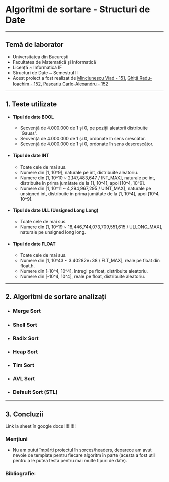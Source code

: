 # Algoritmi de sortare - Structuri de Date

<hr>

## **Temă de laborator**
- Universitatea din București
- Facultatea de Matematică și Informatică
- Licență ~ Informatică IF
- Structuri de Date ~ Semestrul II
- Acest proiect a fost realizat de [Minciunescu Vlad - 151](https://github.com/vlaxcs/), [Ghiță Radu-Ioachim - 152](https://github.com/KoNickss), [Pascariu Carlo-Alexandru - 152](https://github.com/alexandrucarlo)

<hr>

## 1. Teste utilizate

- #### Tipul de date BOOL
  - Secvență de 4.000.000 de 1 și 0, pe poziții aleatorii distribuite 'Gauss'. 
  - Secvență de 4.000.000 de 1 și 0, ordonate în sens crescător.
  - Secvență de 4.000.000 de 1 și 0, ordonate în sens descrescător.

- #### Tipul de date INT
  - Toate cele de mai sus.
  - Numere din [1, 10^9], naturale pe int, distribuite aleatoriu.
  - Numere din [1, 10^10 ~ 2,147,483,647 / INT_MAX], naturale pe int, distribuite în prima jumătate de la [1, 10^4], apoi [10^4, 10^9].
  - Numere din [1, 10^11 ~ 4,294,967,295 / UINT_MAX], naturale pe unsigned int, distribuite în prima jumătate de la [1, 10^4], apoi [10^4, 10^9].

- #### Tipul de date ULL (Unsigned Long Long)
  - Toate cele de mai sus.
  - Numere din [1, 10^19 ~ 18,446,744,073,709,551,615 / ULLONG_MAX], naturale pe unsigned long long.

- #### Tipul de date FLOAT
  - Toate cele de mai sus.
  - Numere din [1, 10^43 ~ 3.40282e+38 / FLT_MAX], reale pe float din float.h.
  - Numere din [-10^4, 10^4], întregi pe float, distribuite aleatoriu.
  - Numere din [-10^4, 10^4], reale pe float, distribuite aleatoriu.

<hr>

## 2. Algoritmi de sortare analizați

- ### Merge Sort

- ### Shell Sort

- ### Radix Sort

- ### Heap Sort

- ### Tim Sort

- ### AVL Sort

- ### Default Sort (STL)

<hr>

## 3. Concluzii

Link la sheet în google docs !!!!!!!!!

### Mențiuni
- Nu am putut împărți proiectul în sorces/headers, deoarece am avut nevoie de template pentru fiecare algoritm în parte (acesta a fost util pentru a le putea testa pentru mai multe tipuri de date).

### Bibliografie:
[^1]: [Heapsort - Brilliant](https://brilliant.org/wiki/heap-sort/)
[^2]: [Heapsort - Programiz](https://www.programiz.com/dsa/heap-sort)
[^3]: [AVL Sort - MCGILL CS](https://www.cs.mcgill.ca/~jeromew/COMP251material/COMP251_Lecture4_W2017.pdf)
[^4]: [AVL Sort - MIT](https://ocw.mit.edu/courses/6-006-introduction-to-algorithms-fall-2011/83cdd705cd418d10d9769b741e34a2b8_MIT6_006F11_lec06.pdf)
